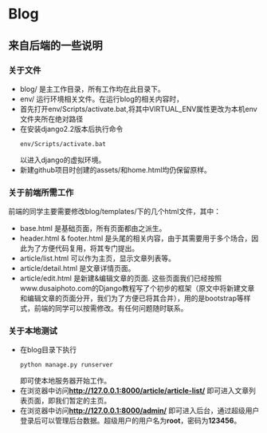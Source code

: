 # Blog
## 来自后端的一些说明
### 关于文件
- blog/ 是主工作目录，所有工作均在此目录下。
- env/ 运行环境相关文件。在运行blog的相关内容时，
- 首先打开env/Scripts/activate.bat,将其中VIRTUAL_ENV属性更改为本机env文件夹所在绝对路径
- 在安装django2.2版本后执行命令
  ```shell
  env/Scripts/activate.bat
  ```
  以进入django的虚拟环境。
- 新建github项目时创建的assets/和home.html均仍保留原样。

### 关于前端所需工作
前端的同学主要需要修改blog/templates/下的几个html文件，其中：
- base.html 是基础页面，所有页面都由之派生。
- header.html & footer.html 是头尾的相关内容，由于其需要用于多个场合，因此为了方便代码复用，将其专门提出。
- article/list.html 可以作为主页，显示文章列表等。
- article/detail.html 是文章详情页面。
- article/edit.html 是新建&编辑文章的页面.
这些页面我们已经按照www.dusaiphoto.com的Django教程写了个初步的框架（原文中将新建文章和编辑文章的页面分开，我们为了方便已将其合并），用的是bootstrap等样式，前端的同学可以按需修改。有任何问题随时联系。

### 关于本地测试
- 在blog目录下执行
  ```shell
  python manage.py runserver
  ```
  即可使本地服务器开始工作。
- 在浏览器中访问**http://127.0.0.1:8000/article/article-list/**
  即可进入文章列表页面，即我们暂定的主页。
- 在浏览器中访问**http://127.0.0.1:8000/admin/**
  即可进入后台，通过超级用户登录后可以管理后台数据。超级用户的用户名为**root**，密码为**123456**。
